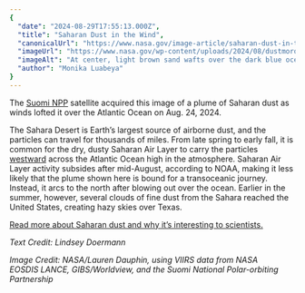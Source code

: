 ```yaml
---
{
  "date": "2024-08-29T17:55:13.000Z",
  "title": "Saharan Dust in the Wind",
  "canonicalUrl": "https://www.nasa.gov/image-article/saharan-dust-in-the-wind/",
  "imageUrl": "https://www.nasa.gov/wp-content/uploads/2024/08/dustmorocco-vir-20240824-lrg.jpg",
  "imageAlt": "At center, light brown sand wafts over the dark blue ocean. Some white clouds are over the ocean at left and a brown land mass is on the right.",
  "author": "Monika Luabeya"
}
---
```


The [Suomi NPP](https://science.nasa.gov/mission/suomi-npp) satellite acquired this image of a plume of Saharan dust as winds lofted it over the Atlantic Ocean on Aug. 24, 2024.

The Sahara Desert is Earth’s largest source of airborne dust, and the particles can travel for thousands of miles. From late spring to early fall, it is common for the dry, dusty Saharan Air Layer to carry the particles [westward](https://earthobservatory.nasa.gov/images/146122/a-dusty-journey) across the Atlantic Ocean high in the atmosphere. Saharan Air Layer activity subsides after mid-August, according to NOAA, making it less likely that the plume shown here is bound for a transoceanic journey. Instead, it arcs to the north after blowing out over the ocean. Earlier in the summer, however, several clouds of fine dust from the Sahara reached the United States, creating hazy skies over Texas.

[Read more about Saharan dust and why it’s interesting to scientists.](https://earthobservatory.nasa.gov/images/153246/dust-pours-off-the-moroccan-coast)

_Text Credit: Lindsey Doermann_

_Image Credit: NASA/Lauren Dauphin, using VIIRS data from NASA EOSDIS LANCE, GIBS/Worldview, and the Suomi National Polar-orbiting Partnership_
